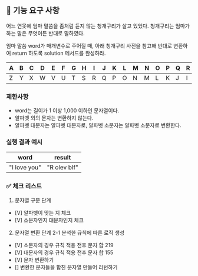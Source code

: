 ## 🚀 기능 요구 사항

어느 연못에 엄마 말씀을 좀처럼 듣지 않는 청개구리가 살고 있었다. 청개구리는 엄마가 하는 말은 무엇이든 반대로 말하였다.

엄마 말씀 word가 매개변수로 주어질 때, 아래 청개구리 사전을 참고해 반대로 변환하여 return 하도록 solution 메서드를 완성하라.

| A | B | C | D | E | F | G | H | I | J | K | L | M | N | O | P | Q | R | S | T | U | V | W | X | Y | Z |
| --- | --- | --- | --- | --- | --- | --- | --- | --- | --- | --- | --- | --- | --- | --- | --- | --- | --- | --- | --- | --- | --- | --- | --- | --- | --- |
| Z | Y | X | W | V | U | T | S | R | Q | P | O | N | M | L | K | J | I | H | G | F | E | D | C | B | A |

### 제한사항

- word는 길이가 1 이상 1,000 이하인 문자열이다.
- 알파벳 외의 문자는 변환하지 않는다.
- 알파벳 대문자는 알파벳 대문자로, 알파벳 소문자는 알파벳 소문자로 변환한다.

### 실행 결과 예시

| word | result |
| --- | --- |
| "I love you" | "R olev blf" |

### ✅ 체크 리스트

1. 문자열 구분 단계
- [V] 알파벳이 맞는 지 체크
- [V] 소문자인지 대문자인지 체크

2. 문자열 변환 단계
 2-1 분석한 규칙에 따른 로직 생성
  - [V] 소문자의 경우 규칙 적용 전후 문자 합 219
  - [V] 대문자의 경우 규칙 적용 전후 문자 합 155
 - [V] 문자 변환하기
 - [] 변환한 문자들을 합친 문자열 만들어 리턴하기